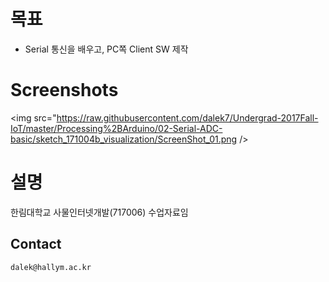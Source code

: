 # 목표 
* Serial 통신을 배우고, PC쪽 Client SW 제작

# Screenshots
<img src="https://raw.githubusercontent.com/dalek7/Undergrad-2017Fall-IoT/master/Processing%2BArduino/02-Serial-ADC-basic/sketch_171004b_visualization/ScreenShot_01.png />

# 설명
한림대학교 사물인터넷개발(717006) 수업자료임

## Contact
```
dalek@hallym.ac.kr
```
